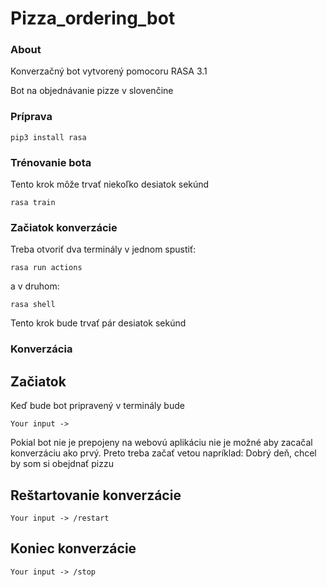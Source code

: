 # Pizza_ordering_bot

### About
Konverzačný bot vytvorený pomocoru RASA 3.1

Bot na objednávanie pizze v slovenčine

### Príprava
```
pip3 install rasa 
```

### Trénovanie bota
Tento krok môže trvať niekoľko desiatok sekúnd
```
rasa train
```

### Začiatok konverzácie
Treba otvoriť dva terminály v jednom spustiť:
```
rasa run actions
```
a v druhom:
```
rasa shell
```
Tento krok bude trvať pár desiatok sekúnd 

### Konverzácia
## Začiatok
Keď bude bot pripravený v terminály bude 
```
Your input -> 
```
Pokial bot nie je prepojeny na webovú aplikáciu nie je možné aby zacačal konverzáciu ako prvý.
Preto treba začať vetou napríklad: Dobrý deň, chcel by som si obejdnať pizzu

## Reštartovanie konverzácie
```
Your input -> /restart
```

## Koniec konverzácie
```
Your input -> /stop
```
